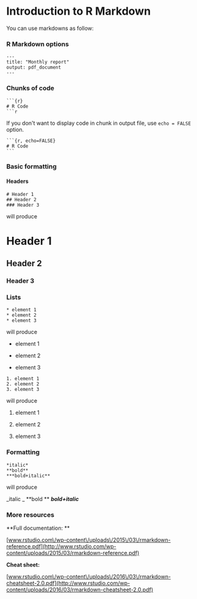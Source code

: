 # Introduction to R Markdown

You can use markdowns as follow:

### R Markdown options

```
---
title: "Monthly report"
output: pdf_document
---
```

### Chunks of code

```{r}
```{r}    
# R Code
```r
```

If you don't want to display code in chunk in output file, use `echo = FALSE` option.

    ```{r, echo=FALSE}
    # R Code
    ```

### Basic formatting

#### Headers

```
# Header 1
## Header 2
### Header 3
```

will produce

# Header 1

## Header 2

### Header 3

### Lists

```
* element 1
* element 2
* element 3
```

will produce

* element 1

* element 2

* element 3


```
1. element 1
2. element 2
3. element 3
```

will produce

1. element 1

2. element 2

3. element 3


### Formatting

```
*italic*
**bold**
***bold+italic**
```

will produce

_italic  _
**bold  **
**_bold+italic_**

### More resources

**Full documentation:  **

[www.rstudio.com\/wp-content\/uploads\/2015\/03\/rmarkdown-reference.pdf](http://www.rstudio.com/wp-content/uploads/2015/03/rmarkdown-reference.pdf)

**Cheat sheet:**

[www.rstudio.com\/wp-content\/uploads\/2016\/03\/rmarkdown-cheatsheet-2.0.pdf](http://www.rstudio.com/wp-content/uploads/2016/03/rmarkdown-cheatsheet-2.0.pdf)

